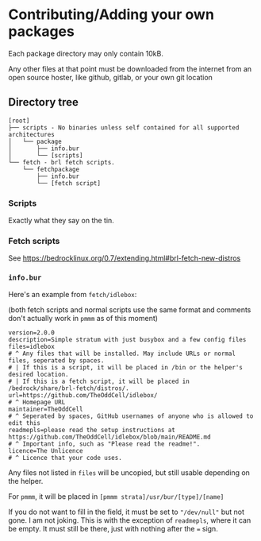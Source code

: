 # Contributing/Adding your own packages
Each package directory may only contain 10kB.

Any other files at that point must be downloaded from the internet from an open source hoster, like github, gitlab, or your own git location
## Directory tree
```
[root]
├── scripts - No binaries unless self contained for all supported architectures
│   └── package
│       ├── info.bur
│       └── [scripts]
└── fetch - brl fetch scripts.
    └── fetchpackage
        ├── info.bur
        └── [fetch script]
```
### Scripts
Exactly what they say on the tin.
### Fetch scripts
See https://bedrocklinux.org/0.7/extending.html#brl-fetch-new-distros
### `info.bur`
Here's an example from `fetch/idlebox`:

(both fetch scripts and normal scripts use the same format and comments don't actually work in `pmmm` as of this moment)
```
version=2.0.0
description=Simple stratum with just busybox and a few config files
files=idlebox
# ^ Any files that will be installed. May include URLs or normal files, seperated by spaces.
# | If this is a script, it will be placed in /bin or the helper's desired location.
# | If this is a fetch script, it will be placed in /bedrock/share/brl-fetch/distros/.
url=https://github.com/TheOddCell/idlebox/
# ^ Homepage URL
maintainer=TheOddCell
# ^ Seperated by spaces, GitHub usernames of anyone who is allowed to edit this
readmepls=please read the setup instructions at https://github.com/TheOddCell/idlebox/blob/main/README.md
# ^ Important info, such as "Please read the readme!".
licence=The Unlicence
# ^ Licence that your code uses.
```
Any files not listed in `files` will be uncopied, but still usable depending on the helper.

For `pmmm`, it will be placed in `[pmmm strata]/usr/bur/[type]/[name]`

If you do not want to fill in the field, it must be set to `"/dev/null"` but not gone.
I am not joking. This is with the exception of `readmepls`, where it can be empty. It must still be there, just with nothing after the `=` sign.

